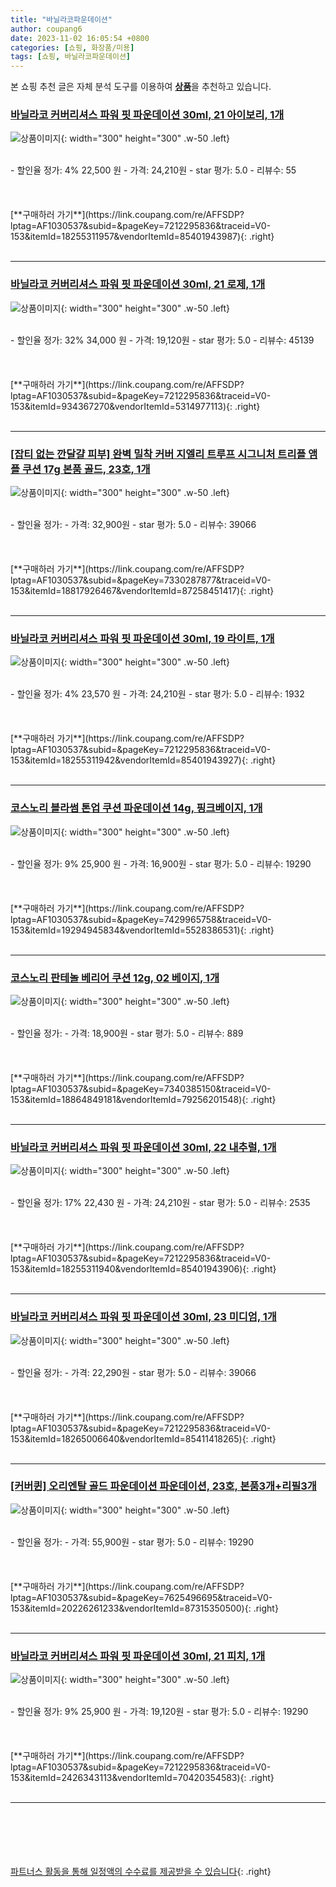 ```yaml
---
title: "바닐라코파운데이션"
author: coupang6
date: 2023-11-02 16:05:54 +0800
categories: [쇼핑, 화장품/미용]
tags: [쇼핑, 바닐라코파운데이션]
---
```


본 쇼핑 추천 글은 자체 분석 도구를 이용하여 [**상품**](https://link.coupang.com/a/bao1ui)을 추천하고 있습니다.

### [바닐라코 커버리셔스 파워 핏 파운데이션 30ml, 21 아이보리, 1개](https://link.coupang.com/re/AFFSDP?lptag=AF1030537&subid=&pageKey=7212295836&traceid=V0-153&itemId=18255311957&vendorItemId=85401943987)

![상품이미지](https://thumbnail9.coupangcdn.com/thumbnails/remote/230x230ex/image/retail/images/2023/03/21/14/2/5820fa40-c639-45b6-928a-ebc6993688b2.jpg){: width="300" height="300" .w-50 .left}


<br>
- 할인율 정가: 4%  22,500   원
- 가격: 24,210원
- star 평가: 5.0
- 리뷰수: 55
<br>
<br>
<br>
<br>
[**구매하러 가기**](https://link.coupang.com/re/AFFSDP?lptag=AF1030537&subid=&pageKey=7212295836&traceid=V0-153&itemId=18255311957&vendorItemId=85401943987){: .right}
<br>
<br>

---

### [바닐라코 커버리셔스 파워 핏 파운데이션 30ml, 21 로제, 1개](https://link.coupang.com/re/AFFSDP?lptag=AF1030537&subid=&pageKey=7212295836&traceid=V0-153&itemId=934367270&vendorItemId=5314977113)

![상품이미지](https://thumbnail9.coupangcdn.com/thumbnails/remote/230x230ex/image/retail/images/640929916611488-d9970f1f-9ca1-48c0-b1b9-92f19a06a93b.jpg){: width="300" height="300" .w-50 .left}


<br>
- 할인율 정가: 32%  34,000   원
- 가격: 19,120원
- star 평가: 5.0
- 리뷰수: 45139
<br>
<br>
<br>
<br>
[**구매하러 가기**](https://link.coupang.com/re/AFFSDP?lptag=AF1030537&subid=&pageKey=7212295836&traceid=V0-153&itemId=934367270&vendorItemId=5314977113){: .right}
<br>
<br>

---

### [[잡티 없는 깐달걀 피부] 완벽 밀착 커버 지엘리 트루프 시그니처 트리플 앰플 쿠션 17g 본품 골드, 23호, 1개](https://link.coupang.com/re/AFFSDP?lptag=AF1030537&subid=&pageKey=7330287877&traceid=V0-153&itemId=18817926467&vendorItemId=87258451417)

![상품이미지](https://thumbnail7.coupangcdn.com/thumbnails/remote/230x230ex/image/vendor_inventory/cd30/5ce9527322c47412bc5a835850da5c2494c04cae51e4877417534855f0e5.jpg){: width="300" height="300" .w-50 .left}


<br>
- 할인율 정가: 
- 가격: 32,900원
- star 평가: 5.0
- 리뷰수: 39066
<br>
<br>
<br>
<br>
[**구매하러 가기**](https://link.coupang.com/re/AFFSDP?lptag=AF1030537&subid=&pageKey=7330287877&traceid=V0-153&itemId=18817926467&vendorItemId=87258451417){: .right}
<br>
<br>

---

### [바닐라코 커버리셔스 파워 핏 파운데이션 30ml, 19 라이트, 1개](https://link.coupang.com/re/AFFSDP?lptag=AF1030537&subid=&pageKey=7212295836&traceid=V0-153&itemId=18255311942&vendorItemId=85401943927)

![상품이미지](https://thumbnail9.coupangcdn.com/thumbnails/remote/230x230ex/image/retail/images/2023/03/21/14/5/ac18bf41-2a53-40de-9403-e7714b9ab237.jpg){: width="300" height="300" .w-50 .left}


<br>
- 할인율 정가: 4%  23,570   원
- 가격: 24,210원
- star 평가: 5.0
- 리뷰수: 1932
<br>
<br>
<br>
<br>
[**구매하러 가기**](https://link.coupang.com/re/AFFSDP?lptag=AF1030537&subid=&pageKey=7212295836&traceid=V0-153&itemId=18255311942&vendorItemId=85401943927){: .right}
<br>
<br>

---

### [코스노리 블라썸 톤업 쿠션 파운데이션 14g, 핑크베이지, 1개](https://link.coupang.com/re/AFFSDP?lptag=AF1030537&subid=&pageKey=7429965758&traceid=V0-153&itemId=19294945834&vendorItemId=5528386531)

![상품이미지](https://thumbnail9.coupangcdn.com/thumbnails/remote/230x230ex/image/retail/images/2800981296091718-8de8f823-66ff-470f-8f92-ebf93ec5bce5.jpg){: width="300" height="300" .w-50 .left}


<br>
- 할인율 정가: 9%  25,900   원
- 가격: 16,900원
- star 평가: 5.0
- 리뷰수: 19290
<br>
<br>
<br>
<br>
[**구매하러 가기**](https://link.coupang.com/re/AFFSDP?lptag=AF1030537&subid=&pageKey=7429965758&traceid=V0-153&itemId=19294945834&vendorItemId=5528386531){: .right}
<br>
<br>

---

### [코스노리 판테놀 베리어 쿠션 12g, 02 베이지, 1개](https://link.coupang.com/re/AFFSDP?lptag=AF1030537&subid=&pageKey=7340385150&traceid=V0-153&itemId=18864849181&vendorItemId=79256201548)

![상품이미지](https://thumbnail6.coupangcdn.com/thumbnails/remote/230x230ex/image/retail/images/8504887026813304-a35e5d91-2733-4cf9-83f5-f8b43f619ed9.jpg){: width="300" height="300" .w-50 .left}


<br>
- 할인율 정가: 
- 가격: 18,900원
- star 평가: 5.0
- 리뷰수: 889
<br>
<br>
<br>
<br>
[**구매하러 가기**](https://link.coupang.com/re/AFFSDP?lptag=AF1030537&subid=&pageKey=7340385150&traceid=V0-153&itemId=18864849181&vendorItemId=79256201548){: .right}
<br>
<br>

---

### [바닐라코 커버리셔스 파워 핏 파운데이션 30ml, 22 내추럴, 1개](https://link.coupang.com/re/AFFSDP?lptag=AF1030537&subid=&pageKey=7212295836&traceid=V0-153&itemId=18255311940&vendorItemId=85401943906)

![상품이미지](https://thumbnail8.coupangcdn.com/thumbnails/remote/230x230ex/image/retail/images/2023/03/21/14/5/26cefa43-5fbe-44a6-b89c-f661d2599fd9.jpg){: width="300" height="300" .w-50 .left}


<br>
- 할인율 정가: 17%  22,430   원
- 가격: 24,210원
- star 평가: 5.0
- 리뷰수: 2535
<br>
<br>
<br>
<br>
[**구매하러 가기**](https://link.coupang.com/re/AFFSDP?lptag=AF1030537&subid=&pageKey=7212295836&traceid=V0-153&itemId=18255311940&vendorItemId=85401943906){: .right}
<br>
<br>

---

### [바닐라코 커버리셔스 파워 핏 파운데이션 30ml, 23 미디엄, 1개](https://link.coupang.com/re/AFFSDP?lptag=AF1030537&subid=&pageKey=7212295836&traceid=V0-153&itemId=18265006640&vendorItemId=85411418265)

![상품이미지](https://thumbnail6.coupangcdn.com/thumbnails/remote/230x230ex/image/retail/images/2023/03/21/9/8/03923e7a-b031-45e1-832b-206c290eb79d.jpg){: width="300" height="300" .w-50 .left}


<br>
- 할인율 정가: 
- 가격: 22,290원
- star 평가: 5.0
- 리뷰수: 39066
<br>
<br>
<br>
<br>
[**구매하러 가기**](https://link.coupang.com/re/AFFSDP?lptag=AF1030537&subid=&pageKey=7212295836&traceid=V0-153&itemId=18265006640&vendorItemId=85411418265){: .right}
<br>
<br>

---

### [[커버퀸] 오리엔탈 골드 파운데이션 파운데이션, 23호, 본품3개+리필3개](https://link.coupang.com/re/AFFSDP?lptag=AF1030537&subid=&pageKey=7625496695&traceid=V0-153&itemId=20226261233&vendorItemId=87315350500)

![상품이미지](https://thumbnail8.coupangcdn.com/thumbnails/remote/230x230ex/image/vendor_inventory/35ff/cfac9a8f01c7a351ee2d13d1350825d9740f067b8c78a053f0139415d144.jpg){: width="300" height="300" .w-50 .left}


<br>
- 할인율 정가: 
- 가격: 55,900원
- star 평가: 5.0
- 리뷰수: 19290
<br>
<br>
<br>
<br>
[**구매하러 가기**](https://link.coupang.com/re/AFFSDP?lptag=AF1030537&subid=&pageKey=7625496695&traceid=V0-153&itemId=20226261233&vendorItemId=87315350500){: .right}
<br>
<br>

---

### [바닐라코 커버리셔스 파워 핏 파운데이션 30ml, 21 피치, 1개](https://link.coupang.com/re/AFFSDP?lptag=AF1030537&subid=&pageKey=7212295836&traceid=V0-153&itemId=2426343113&vendorItemId=70420354583)

![상품이미지](https://thumbnail9.coupangcdn.com/thumbnails/remote/230x230ex/image/retail/images/2020/03/18/16/2/24eca6e2-899f-423a-9831-8e853a31f11a.jpg){: width="300" height="300" .w-50 .left}


<br>
- 할인율 정가: 9%  25,900   원
- 가격: 19,120원
- star 평가: 5.0
- 리뷰수: 19290
<br>
<br>
<br>
<br>
[**구매하러 가기**](https://link.coupang.com/re/AFFSDP?lptag=AF1030537&subid=&pageKey=7212295836&traceid=V0-153&itemId=2426343113&vendorItemId=70420354583){: .right}
<br>
<br>

---
<br><br><br><br><br> [파트너스 활동을 통해 일정액의 수수료를 제공받을 수 있습니다](https://link.coupang.com/a/bao1ui){: .right}